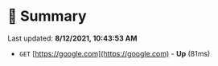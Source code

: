 # 📖 Summary
Last updated: **8/12/2021, 10:43:53 AM**

- `GET` [https://google.com](https://google.com) - **Up** (81ms)
